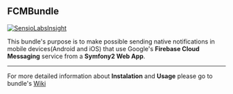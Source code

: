 ## FCMBundle

[![SensioLabsInsight](https://insight.sensiolabs.com/projects/c05b19ca-1d8b-4a3d-adf5-aa05a070a0cb/big.png)](https://insight.sensiolabs.com/projects/c05b19ca-1d8b-4a3d-adf5-aa05a070a0cb)

This bundle's purpose is to make possible sending native notifications in mobile devices(Android and iOS) that use Google's **Firebase Cloud Messaging** service from a **Symfony2 Web App**.

----

For more detailed information about **Instalation** and **Usage** please go to bundle's [Wiki](https://github.com/redjanym/FCMBundle/wiki)
